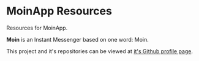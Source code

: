 MoinApp Resources
===========
Resources for MoinApp.

**Moin** is an Instant Messenger based on one word: Moin.

This project and it's repositories can be viewed at [it's Github profile page](https://github.com/MoinApp).
